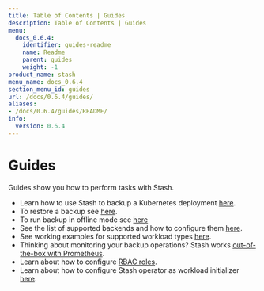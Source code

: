 ```yaml
---
title: Table of Contents | Guides
description: Table of Contents | Guides
menu:
  docs_0.6.4:
    identifier: guides-readme
    name: Readme
    parent: guides
    weight: -1
product_name: stash
menu_name: docs_0.6.4
section_menu_id: guides
url: /docs/0.6.4/guides/
aliases:
- /docs/0.6.4/guides/README/
info:
  version: 0.6.4
---
```


# Guides

Guides show you how to perform tasks with Stash.

- Learn how to use Stash to backup a Kubernetes deployment [here](/docs/0.6.4/guides/backup).
- To restore a backup see [here](/docs/0.6.4/guides/restore).
- To run backup in offline mode see [here](/docs/0.6.4/guides/offline_backup)
- See the list of supported backends and how to configure them [here](/docs/0.6.4/guides/backends).
- See working examples for supported workload types [here](/docs/0.6.4/guides/workloads).
- Thinking about monitoring your backup operations? Stash works [out-of-the-box with Prometheus](/docs/0.6.4/guides/monitoring).
- Learn about how to configure [RBAC roles](/docs/0.6.4/guides/rbac).
- Learn about how to configure Stash operator as workload initializer [here](/docs/0.6.4/guides/initializer).
